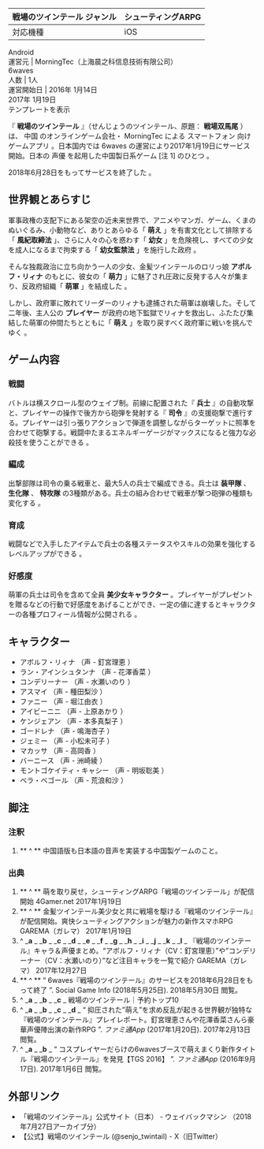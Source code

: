 戦場のツインテール  ジャンル  |  シューティングARPG   
---|---  
対応機種  |  iOS    
Android  
運営元  |  MorningTec（上海晨之科信息技術有限公司）   
6waves  
人数  |  1人   
運営開始日  |  2016年  1月14日    
2017年  1月19日  
テンプレートを表示  
  
『 **戦場のツインテール** 』（せんじょうのツインテール、原題： **戦場双馬尾** ）は、  中国  のオンラインゲーム会社・  MorningTec
による  スマートフォン  向けゲームアプリ      。日本国内では  6waves  の運営により2017年1月19日にサービス開始。日本の
声優  を起用した中国製日系ゲーム  [注 1]  のひとつ    。

2018年6月28日をもってサービスを終了した    。

##  世界観とあらすじ



軍事政権の支配下にある架空の近未来世界で、アニメやマンガ、ゲーム、くまのぬいぐるみ、小動物など、ありとあらゆる「 **萌え** 」を有害文化として排除する「
**風紀取締法** 」、さらに人々の心を惑わす「 **幼女** 」を危険視し、すべての少女を成人になるまで拘束する「 **幼女監禁法** 」を施行した政府
  。

そんな独裁政治に立ち向かう一人の少女、金髪ツインテールのロリっ娘 **アボルフ・リィナ** のもとに、彼女の「 **萌力**
」に魅了され圧政に反発する人々が集まり、反政府組織「 **萌軍** 」を結成した    。

しかし、政府軍に敗れてリーダーのリィナも逮捕された萌軍は崩壊した。そして二年後、主人公の **プレイヤー**
が政府の地下監獄でリィナを救出し、ふたたび集結した萌軍の仲間たちとともに「 **萌え** 」を取り戻すべく政府軍に戦いを挑んでゆく    。

##  ゲーム内容



###  戦闘



バトルは横スクロール型のウェイブ制。前線に配置された『 **兵士** 』の自動攻撃と、プレイヤーの操作で後方から砲弾を発射する『 **司令**
』の支援砲撃で進行する。プレイヤーは引っ張りアクションで弾道を調整しながらターゲットに照準を合わせて砲撃する。戦闘中たまるエネルギーゲージがマックスになると強力な必殺技を使うことができる
  。

###  編成



出撃部隊は司令の乗る戦車と、最大5人の兵士で編成できる。兵士は **装甲隊** 、 **生化隊** 、 **特攻隊**
の3種類がある。兵士の組み合わせで戦車が撃つ砲弾の種類も変化する    。

###  育成



戦闘などで入手したアイテムで兵士の各種ステータスやスキルの効果を強化するレベルアップができる    。

###  好感度



萌軍の兵士は司令を含めて全員 **美少女キャラクター**
。プレイヤーがプレゼントを贈るなどの行動で好感度をあげることができ、一定の値に達するとキャラクターの各種プロフィール情報が公開される    。

##  キャラクター



  * アボルフ・リィナ （声 -  釘宮理恵    ） 
  * ラン・アインシュタンナ （声 -  花澤香菜    ） 
  * コンデリーナー （声 -  水瀬いのり    ） 
  * アスマイ （声 -  種田梨沙    ） 
  * ファニー （声 -  堀江由衣    ） 
  * アイビーニニ （声 -  上原あかり    ） 
  * ケンジェアン （声 -  本多真梨子    ） 
  * ゴードレナ （声 -  鳴海杏子    ） 
  * ジェミー （声 -  小松未可子    ） 
  * マカッサ （声 -  高岡香    ） 
  * バーニース （声 -  洲崎綾    ） 
  * モントゴケイティ・キャシー （声 -  明坂聡美    ） 
  * ベラ・ベゴール （声 -  荒浪和沙    ） 

##  脚注



###  注釈



  1. ** ^  ** 中国語版も日本語の音声を実装する中国製ゲームのこと。 

###  出典



  1. ** ^  ** 萌を取り戻せ，シューティングARPG「戦場のツインテール」が配信開始  4Gamer.net 2017年1月19日 
  2. ** ^  ** 金髪ツインテール美少女と共に戦場を駆ける『戦場のツインテール』が配信開始。爽快シューティングアクションが魅力の新作スマホRPG  GAREMA（ガレマ） 2017年1月19日 
  3. ^  _**a** _ _**b** _ _**c** _ _**d** _ _**e** _ _**f** _ _**g** _ _**h** _ _**i** _ _**j** _ _**k** _ _**l** _ 『戦場のツインテール』キャラ＆声優まとめ。“アボルフ・リィナ（CV：釘宮理恵）”や”コンデリーナー（CV：水瀬いのり）”など注目キャラを一覧で紹介  GAREMA（ガレマ） 2017年12月27日 
  4. ** ^  ** “  6waves『戦場のツインテール』のサービスを2018年6月28日をもって終了  ”. Social Game Info (2018年5月25日).  2018年5月30日  閲覧。 
  5. ^  _**a** _ _**b** _ _**c** _ 戦場のツインテール｜予約トップ10 
  6. ^  _**a** _ _**b** _ _**c** _ _**d** _ “  抑圧された”萌え”を求め反乱が起きる世界観が独特な『戦場のツインテール』プレイレポート。釘宮理恵さんや花澤香菜さんら豪華声優陣出演の新作RPG  ”. _ファミ通App_ (2017年1月20日).  2017年2月13日  閲覧。 
  7. ^  _**a** _ _**b** _ “  コスプレイヤーだらけの6wavesブースで萌えまくり新作タイトル『戦場のツインテール』を発見【TGS 2016】  ”. _ファミ通App_ (2016年9月17日).  2017年1月6日  閲覧。 

##  外部リンク



  * 「戦場のツインテール」公式サイト（日本）  \-  ウェイバックマシン  （2018年7月27日アーカイブ分） 
  * 【公式】戦場のツインテール  (@senjo_twintail) -  X（旧Twitter） 

